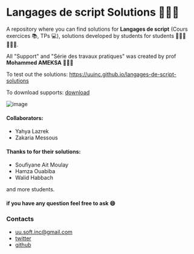 # Langages de script Solutions 👨🏻‍💻

A repository where you can find solutions for **Langages de script** (Cours exercices 📚, TPs 💻),
solutions developed by students for students 👨🏻‍🎓👩🏻‍🎓.

All "Support" and "Série des travaux pratiques" was created by prof **Mohammed AMEKSA** 👨🏽‍🏫

To test out the solutions: https://uuinc.github.io/langages-de-script-solutions

To download supports: <a href="https://minhaskamal.github.io/DownGit/#/home?url=https://github.com/UUinc/langages-de-script-solutions/tree/main/supports" target="_blank">download</a>

![image](https://user-images.githubusercontent.com/63449913/201174092-f33978b4-1348-44dd-bcb0-dce0d04b440c.png)

#### Collaborators:

-   Yahya Lazrek
-   Zakaria Messous

#### Thanks to for their solutions:

-   Soufiyane Ait Moulay
-   Hamza Ouabiba
-   Walid Habbach

and more students.

#### if you have any question feel free to ask :smile:

### Contacts

-   uu.soft.inc@gmail.com
-   [twitter](https://twitter.com/yahya_lz)
-   [github](https://github.com/UUinc)
